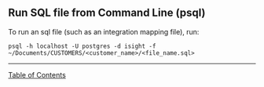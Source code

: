 ## Run SQL file from Command Line (psql)

To run an sql file (such as an integration mapping file), run:

`psql -h localhost -U postgres -d isight -f ~/Documents/CUSTOMERS/<customer_name>/<file_name.sql>`


***
[Table of Contents](../README.md)
